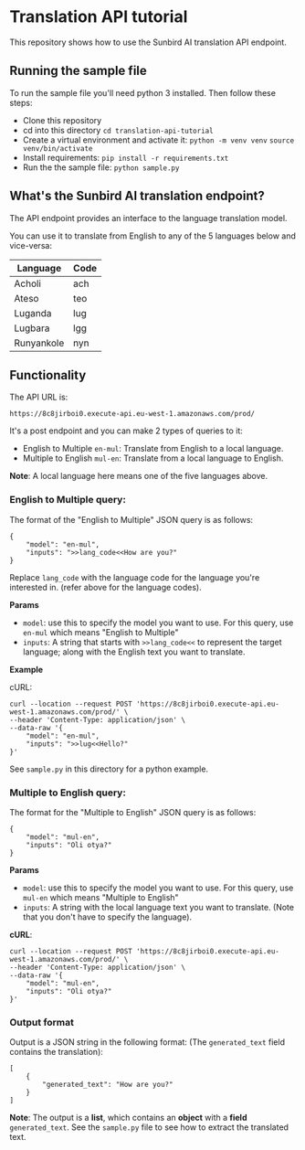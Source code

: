# Translation API tutorial
This repository shows how to use the Sunbird AI translation API endpoint.

## Running the sample file
To run the sample file you'll need python 3 installed. Then follow these steps:
- Clone this repository
- cd into this directory `cd translation-api-tutorial`
- Create a virtual environment and activate it: `python -m venv venv` `source venv/bin/activate`
- Install requirements: `pip install -r requirements.txt`
- Run the the sample file: `python sample.py`


## What's the Sunbird AI translation endpoint?
The API endpoint provides an interface to the language translation model.

You can use it to translate from English to any of the 5 languages below and vice-versa:

|Language|Code|
|--------|----|
|Acholi|ach|
|Ateso|teo|
|Luganda|lug|
|Lugbara|lgg|
|Runyankole|nyn|

## Functionality
The API URL is:
```
https://8c8jirboi0.execute-api.eu-west-1.amazonaws.com/prod/
```

It's a post endpoint and you can make 2 types of queries to it:
- English to Multiple `en-mul`: Translate from English to a local language.
- Multiple to English `mul-en`: Translate from a local language to English.

**Note**: A local language here means one of the five languages above.

### English to Multiple query:
The format of the "English to Multiple" JSON query is as follows:
```
{
    "model": "en-mul",
    "inputs": ">>lang_code<<How are you?"
}
```

Replace `lang_code` with the language code for the language you're interested in. (refer above for the language codes).

**Params**
- `model`: use this to specify the model you want to use. For this query, use `en-mul` which means "English to Multiple"
- `inputs`: A string that starts with `>>lang_code<<` to represent the target language; along with the English text you want to translate.

**Example**

cURL:
```
curl --location --request POST 'https://8c8jirboi0.execute-api.eu-west-1.amazonaws.com/prod/' \
--header 'Content-Type: application/json' \
--data-raw '{
    "model": "en-mul",
    "inputs": ">>lug<<Hello?"
}'
```

See `sample.py` in this directory for a python example.

### Multiple to English query:
The format for the "Multiple to English" JSON query is as follows:
```
{
    "model": "mul-en",
    "inputs": "Oli otya?"
}
```

**Params**
- `model`: use this to specify the model you want to use. For this query, use `mul-en` which means "Multiple to English"
- `inputs`: A string with the local language text you want to translate. (Note that you don't have to specify the language).

**cURL**:
```
curl --location --request POST 'https://8c8jirboi0.execute-api.eu-west-1.amazonaws.com/prod/' \
--header 'Content-Type: application/json' \
--data-raw '{
    "model": "mul-en",
    "inputs": "Oli otya?"
}'
```

### Output format
Output is a JSON string in the following format: (The `generated_text` field contains the translation):
```
[
    {
        "generated_text": "How are you?"
    }
]
```

**Note**: The output is a **list**, which contains an **object** with a **field** `generated_text`. See the `sample.py` file to see how to extract the translated text.
